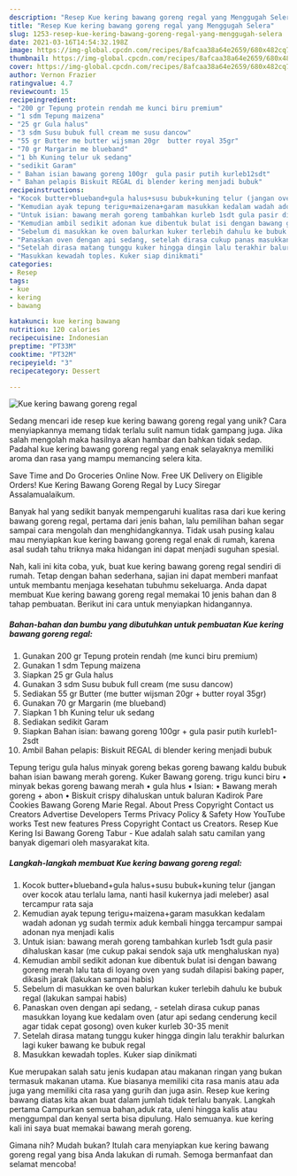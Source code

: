 ```yaml
---
description: "Resep Kue kering bawang goreng regal yang Menggugah Selera"
title: "Resep Kue kering bawang goreng regal yang Menggugah Selera"
slug: 1253-resep-kue-kering-bawang-goreng-regal-yang-menggugah-selera
date: 2021-03-16T14:54:32.198Z
image: https://img-global.cpcdn.com/recipes/8afcaa38a64e2659/680x482cq70/kue-kering-bawang-goreng-regal-foto-resep-utama.jpg
thumbnail: https://img-global.cpcdn.com/recipes/8afcaa38a64e2659/680x482cq70/kue-kering-bawang-goreng-regal-foto-resep-utama.jpg
cover: https://img-global.cpcdn.com/recipes/8afcaa38a64e2659/680x482cq70/kue-kering-bawang-goreng-regal-foto-resep-utama.jpg
author: Vernon Frazier
ratingvalue: 4.7
reviewcount: 15
recipeingredient:
- "200 gr Tepung protein rendah me kunci biru premium"
- "1 sdm Tepung maizena"
- "25 gr Gula halus"
- "3 sdm Susu bubuk full cream me susu dancow"
- "55 gr Butter me butter wijsman 20gr  butter royal 35gr"
- "70 gr Margarin me blueband"
- "1 bh Kuning telur uk sedang"
- "sedikit Garam"
- " Bahan isian bawang goreng 100gr  gula pasir putih kurleb12sdt"
- " Bahan pelapis Biskuit REGAL di blender kering menjadi bubuk"
recipeinstructions:
- "Kocok butter+blueband+gula halus+susu bubuk+kuning telur (jangan over kocok atau terlalu lama, nanti hasil kukernya jadi meleber) asal tercampur rata saja"
- "Kemudian ayak tepung terigu+maizena+garam masukkan kedalam wadah adonan yg sudah termix aduk kembali hingga tercampur sampai adonan nya menjadi kalis"
- "Untuk isian: bawang merah goreng tambahkan kurleb 1sdt gula pasir dihaluskan kasar (me cukup pakai sendok saja utk menghaluskan nya)"
- "Kemudian ambil sedikit adonan kue dibentuk bulat isi dengan bawang goreng merah lalu tata di loyang oven yang sudah dilapisi baking paper, dikasih jarak (lakukan sampai habis)"
- "Sebelum di masukkan ke oven balurkan kuker terlebih dahulu ke bubuk regal (lakukan sampai habis)"
- "Panaskan oven dengan api sedang, setelah dirasa cukup panas masukkan loyang kue kedalam oven (atur api sedang cenderung kecil agar tidak cepat gosong) oven kuker kurleb 30-35 menit"
- "Setelah dirasa matang tunggu kuker hingga dingin lalu terakhir balurkan lagi kuker bawang ke bubuk regal"
- "Masukkan kewadah toples. Kuker siap dinikmati"
categories:
- Resep
tags:
- kue
- kering
- bawang

katakunci: kue kering bawang 
nutrition: 120 calories
recipecuisine: Indonesian
preptime: "PT33M"
cooktime: "PT32M"
recipeyield: "3"
recipecategory: Dessert

---
```



![Kue kering bawang goreng regal](https://img-global.cpcdn.com/recipes/8afcaa38a64e2659/680x482cq70/kue-kering-bawang-goreng-regal-foto-resep-utama.jpg)

Sedang mencari ide resep kue kering bawang goreng regal yang unik? Cara menyiapkannya memang tidak terlalu sulit namun tidak gampang juga. Jika salah mengolah maka hasilnya akan hambar dan bahkan tidak sedap. Padahal kue kering bawang goreng regal yang enak selayaknya memiliki aroma dan rasa yang mampu memancing selera kita.

Save Time and Do Groceries Online Now. Free UK Delivery on Eligible Orders! Kue Kering Bawang Goreng Regal by Lucy Siregar Assalamualaikum.

Banyak hal yang sedikit banyak mempengaruhi kualitas rasa dari kue kering bawang goreng regal, pertama dari jenis bahan, lalu pemilihan bahan segar sampai cara mengolah dan menghidangkannya. Tidak usah pusing kalau mau menyiapkan kue kering bawang goreng regal enak di rumah, karena asal sudah tahu triknya maka hidangan ini dapat menjadi suguhan spesial.


Nah, kali ini kita coba, yuk, buat kue kering bawang goreng regal sendiri di rumah. Tetap dengan bahan sederhana, sajian ini dapat memberi manfaat untuk membantu menjaga kesehatan tubuhmu sekeluarga. Anda dapat membuat Kue kering bawang goreng regal memakai 10 jenis bahan dan 8 tahap pembuatan. Berikut ini cara untuk menyiapkan hidangannya.

<!--inarticleads1-->

##### Bahan-bahan dan bumbu yang dibutuhkan untuk pembuatan Kue kering bawang goreng regal:

1. Gunakan 200 gr Tepung protein rendah (me kunci biru premium)
1. Gunakan 1 sdm Tepung maizena
1. Siapkan 25 gr Gula halus
1. Gunakan 3 sdm Susu bubuk full cream (me susu dancow)
1. Sediakan 55 gr Butter (me butter wijsman 20gr + butter royal 35gr)
1. Gunakan 70 gr Margarin (me blueband)
1. Siapkan 1 bh Kuning telur uk sedang
1. Sediakan sedikit Garam
1. Siapkan  Bahan isian: bawang goreng 100gr + gula pasir putih kurleb1-2sdt
1. Ambil  Bahan pelapis: Biskuit REGAL di blender kering menjadi bubuk


Tepung terigu gula halus minyak goreng bekas goreng bawang kaldu bubuk bahan isian bawang merah goreng. Kuker Bawang goreng. trigu kunci biru • minyak bekas goreng bawang merah • gula hlus • Isian: • Bawang merah goreng + abon • Biskuit crispy dihaluskan untuk baluran Kadirok Pare Cookies Bawang Goreng Marie Regal. About Press Copyright Contact us Creators Advertise Developers Terms Privacy Policy &amp; Safety How YouTube works Test new features Press Copyright Contact us Creators. Resep Kue Kering Isi Bawang Goreng Tabur - Kue adalah salah satu camilan yang banyak digemari oleh masyarakat kita. 

<!--inarticleads2-->

##### Langkah-langkah membuat Kue kering bawang goreng regal:

1. Kocok butter+blueband+gula halus+susu bubuk+kuning telur (jangan over kocok atau terlalu lama, nanti hasil kukernya jadi meleber) asal tercampur rata saja
1. Kemudian ayak tepung terigu+maizena+garam masukkan kedalam wadah adonan yg sudah termix aduk kembali hingga tercampur sampai adonan nya menjadi kalis
1. Untuk isian: bawang merah goreng tambahkan kurleb 1sdt gula pasir dihaluskan kasar (me cukup pakai sendok saja utk menghaluskan nya)
1. Kemudian ambil sedikit adonan kue dibentuk bulat isi dengan bawang goreng merah lalu tata di loyang oven yang sudah dilapisi baking paper, dikasih jarak (lakukan sampai habis)
1. Sebelum di masukkan ke oven balurkan kuker terlebih dahulu ke bubuk regal (lakukan sampai habis)
1. Panaskan oven dengan api sedang, - setelah dirasa cukup panas masukkan loyang kue kedalam oven (atur api sedang cenderung kecil agar tidak cepat gosong) oven kuker kurleb 30-35 menit
1. Setelah dirasa matang tunggu kuker hingga dingin lalu terakhir balurkan lagi kuker bawang ke bubuk regal
1. Masukkan kewadah toples. Kuker siap dinikmati


Kue merupakan salah satu jenis kudapan atau makanan ringan yang bukan termasuk makanan utama. Kue biasanya memiliki cita rasa manis atau ada juga yang memiliki cita rasa yang gurih dan juga asin. Resep kue kering bawang diatas kita akan buat dalam jumlah tidak terlalu banyak. Langkah pertama Campurkan semua bahan,aduk rata, uleni hingga kalis atau menggumpal dan kenyal serta bisa dipulung. Halo semuanya. kue kering kali ini saya buat memakai bawang merah goreng. 

Gimana nih? Mudah bukan? Itulah cara menyiapkan kue kering bawang goreng regal yang bisa Anda lakukan di rumah. Semoga bermanfaat dan selamat mencoba!
